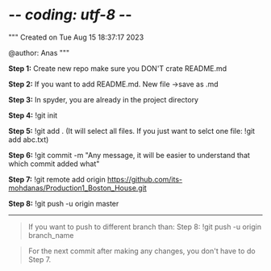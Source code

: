 # -*- coding: utf-8 -*-
"""
Created on Tue Aug 15 18:37:17 2023

@author: Anas
"""

**Step 1:** Create new repo make sure you DON'T crate README.md

**Step 2:** 
If you want to add README.md. New file ->save as .md 

**Step 3:** In spyder, you are already in the project directory

**Step 4:** !git init

**Step 5:** !git add .   (It will select all files. If you just want to selct one file: !git add abc.txt)

**Step 6:** !git commit -m "Any message, it will be easier to understand that which commit added what"

**Step 7:** !git remote add origin https://github.com/its-mohdanas/Production1_Boston_House.git

**Step 8:** !git push -u origin master




______
> If you want to push to different branch than: Step 8: !git push -u origin branch_name

> For the next commit after making any changes, you don't have to do Step 7.
